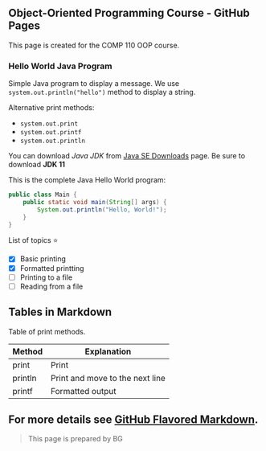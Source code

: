 ## Object-Oriented Programming Course - GitHub Pages

This page is created for the COMP 110 OOP course.

### Hello World Java Program
Simple Java program to display a message. We use `system.out.println("hello")` method to display a string.

Alternative print methods:
- `system.out.print`
- `system.out.printf`
- `system.out.println`

You can download _Java JDK_ from [Java SE Downloads](https://www.oracle.com/technetwork/java/javase/downloads/index.html) page. Be sure to download **JDK 11**

This is the complete Java Hello World program:

```java
public class Main {
    public static void main(String[] args) {
        System.out.println("Hello, World!");
    }
}
```

List of topics :star:
- [x] Basic printing
- [x] Formatted printting
- [ ] Printing to a file
- [ ] Reading from a file

Tables in Markdown
---

Table of print methods.

Method | Explanation
-- | --
print | Print
println | Print and move to the next line
printf | Formatted output


For more details see [GitHub Flavored Markdown](https://guides.github.com/features/mastering-markdown/).
---
> This page is prepared by BG


